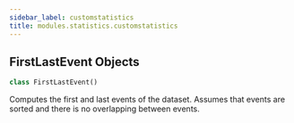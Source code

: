 ```yaml
---
sidebar_label: customstatistics
title: modules.statistics.customstatistics
---
```


## FirstLastEvent Objects

```python
class FirstLastEvent()
```

Computes the first and last events of the dataset.
Assumes that events are sorted and there is no
overlapping between events.

